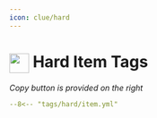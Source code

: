 ```yaml
---
icon: clue/hard
---
```


# <img style="vertical-align:middle" src="../../icons/hard.png" width="35"> Hard Item Tags
_Copy button is provided on the right_
``` yaml title=""
--8<-- "tags/hard/item.yml"
```